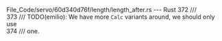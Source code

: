 File_Code/servo/60d340d76f/length/length_after.rs --- Rust
372     ///                                                                                                                                                    
373     /// TODO(emilio): We have more `Calc` variants around, we should only use                                                                              
374     /// one.                                                                                                                                               

